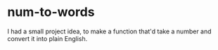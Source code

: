 # num-to-words
I had a small project idea, to make a function that'd take a number and convert it into plain English.
